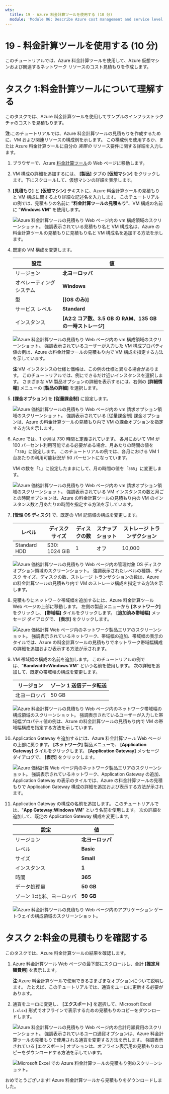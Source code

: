 ```yaml
---
wts:
  title: 19 - Azure 料金計算ツールを使用する (10 分)
  module: 'Module 06: Describe Azure cost management and service level agreements'
---
```

# <a name="19---use-the-pricing-calculator-10-min"></a>19 - 料金計算ツールを使用する (10 分)

このチュートリアルでは、Azure 料金計算ツールを使用して、Azure 仮想マシンおよび関連するネットワーク リソースのコスト見積もりを作成します。

# <a name="task-1-configure-the-pricing-calculator"></a>タスク 1:料金計算ツールについて理解する

このタスクでは、Azure 料金計算ツールを使用してサンプルのインフラストラクチャのコストを見積もります。 

**注**:このチュートリアルでは、Azure 料金計算ツールの見積もりを作成するために、VM および関連リソースの構成例を示します。 この構成例を使用するか、または Azure 料金計算ツールに自分の *実際の* リソース要件に関する詳細を入力します。

1. ブラウザーで、Azure [料金計算ツール](https://azure.microsoft.com/en-us/pricing/calculator/)の Web ページに移動します。

2. VM 構成の詳細を追加するには、 **[製品]** タブの **[仮想マシン]** をクリックします。下にスクロールして、仮想マシンの詳細を表示します。 

3. **[見積もり]** と **[仮想マシン]** テキストに、Azure 料金計算ツールの見積もりと VM 構成に関するより詳細な記述名を入力します。 このチュートリアルの例では、見積もりの名前に "**料金計算ツールの見積もり**"、VM 構成の名前に "**Windows VM**" を使用します。

   ![Azure 料金計算ツールの見積もり Web ページ内の vm 構成領域のスクリーンショット。 強調表示されている見積もり名と VM 構成名は、Azure の料金計算ツールの見積もりに見積もり名と VM 構成名を追加する方法を示します。](../images/1901.png)

4. 既定の VM 構成を変更します。

    | 設定 | 値 |
    | -- | -- |
    | リージョン | **北ヨーロッパ** |
    | オペレーティング システム | **Windows** |
    | 型 | **[(OS のみ)]** |
    | サービス レベル | **Standard** |  
    | インスタンス | **[A2:2 コア数、3.5 GB の RAM、135 GB の一時ストレージ]** |

   ![Azure 料金計算ツールの見積もり Web ページ内の vm 構成領域のスクリーンショット。 強調表示されているユーザーが入力した VM 構成プロパティ値の例は、Azure の料金計算ツールの見積もり内で VM 構成を指定する方法を示しています。](../images/1902.png)

    **注**:VM インスタンスの仕様と価格は、この例の仕様と異なる場合があります。 このチュートリアルでは、例にできるだけ近いインスタンスを選択します。 さまざまな VM 製品オプションの詳細を表示するには、右側の **[詳細情報]** メニューの **[製品の詳細]** を選択します。

5. **[課金オプション]** を **[従量課金制]** に設定します。

   ![Azure 価格計算ツールの見積もり Web ページ内の vm 請求オプション領域のスクリーンショット。 強調表示されている [従量課金制] 課金オプションは、Azure の料金計算ツールの見積もり内で VM の課金オプションを指定する方法を示します。](../images/1903.png)

6. Azure では、1 か月は 730 時間と定義されています。 各月において VM が100 パーセント利用可能である必要がある場合、月あたりの時間の値を「`730`」に設定します。 このチュートリアルの例では、各月における VM 1 台あたりの利用可能状況が 50 パーセントになっています。

    VM の数を「`1`」に設定したままにして、月の時間の値を「`365`」に変更します。

   ![Azure 価格計算ツールの見積もり Web ページ内の vm 請求オプション領域のスクリーンショット。 強調表示されている VM インスタンスの数と月ごとの時間オプションは、Azure の料金計算ツールの見積もり内の VM のインスタンス数と月あたりの時間を指定する方法を示しています。](../images/1904.png)

7. **[管理 OS ディスク]** で、既定の VM 記憶域の構成を変更します。

    | レベル | ディスク サイズ | ディスクの数 | スナップショット | ストレージ トランザクション |
    | ---- | --------- | --------------- | -------- | -------------------- |
    | Standard HDD | S30: 1024 GiB | 1 | オフ | 10,000 |

   ![Azure 価格計算ツールの見積もり Web ページ内の管理対象 OS ディスク オプション領域のスクリーンショット。 強調表示されたレベルの種類、ディスク サイズ、ディスクの数、ストレージ トランザクションの数は、Azure の料金計算ツールの見積もり内で VM のストレージ構成を指定する方法を示します。](../images/1905.png)

8. 見積もりにネットワーク帯域幅を追加するには、Azure 料金計算ツール Web ページの上部に移動します。 左側の製品メニューから **[ネットワーク]** をクリックし、 **[帯域幅]** タイルをクリックします。 **[追加済み帯域幅]** メッセージ ダイアログで、 **[表示]** をクリックします。

   ![Azure 価格計算 Web ページ内のネットワーク製品エリアのスクリーンショット。 強調表示されているネットワーク、帯域幅の追加、帯域幅の表示のタイルでは、Azure の料金計算ツールの見積もりでネットワーク帯域幅構成の詳細を追加および表示する方法が示されます。](../images/1906.png)

9. VM 帯域幅の構成の名前を追加します。 このチュートリアルの例では、"**Bandwidth:Windows VM**" という名前を使用します。 次の詳細を追加して、既定の帯域幅の構成を変更します。

    | リージョン | ゾーン 1 送信データ転送 |
    | ------ | -------------------------------------- |
    | 北ヨーロッパ | 50 GB |

   ![Azure 料金計算ツールの見積もり Web ページ内のネットワーク帯域幅の構成領域のスクリーンショット。 強調表示されているユーザーが入力した帯域幅プロパティ値の例は、Azure の料金計算ツールの見積もり内で VM の帯域幅構成を指定する方法を示しています。](../images/1907.png)

10. Application Gateway を追加するには、Azure 料金計算ツール Web ページの上部に戻ります。 **[ネットワーク]** 製品メニューで、 **[Application Gateway]** タイルをクリックします。 **[Application Gateway]** メッセージ ダイアログで、 **[表示]** をクリックします。

    ![Azure 価格計算 Web ページ内のネットワーク製品エリアのスクリーンショット。 強調表示されているネットワーク、Application Gateway の追加、Application Gateway の表示のタイルでは、Azure の料金計算ツールの見積もりで Application Gateway 構成の詳細を追加および表示する方法が示されます。](../images/1908.png)

11. Application Gateway の構成の名前を追加します。 このチュートリアルでは、"**App Gateway:Windows VM**" という名前を使用します。 次の詳細を追加して、既定の Application Gateway 構成を変更します。

    | 設定 | 値 |
    | -- | -- |
    | リージョン | **北ヨーロッパ** |
    | レベル | **Basic** |
    | サイズ | **Small** |
    | インスタンス | **1** |  
    | 時間 | **365** |
    | データ処理量 | **50 GB** |
    | ゾーン 1:北米、ヨーロッパ | **50 GB**|

    ![Azure 料金計算ツールの見積もり Web ページ内のアプリケーション ゲートウェイの構成領域のスクリーンショット。](../images/1909.png)


# <a name="task-2-review-the-pricing-estimate"></a>タスク 2:料金の見積もりを確認する

このタスクでは、Azure 料金計算ツールの結果を確認します。 

1. Azure 料金計算ツール Web ページの最下部にスクロールし、合計 **[推定月額費用]** を表示します。

    **注**:Azure 料金計算ツールで使用できるさまざまなオプションについて説明します。 たとえば、このチュートリアルでは、通貨をユーロに更新する必要があります。

2. 通貨をユーロに変更し、 **[エクスポート]** を選択して、Microsoft Excel (`.xlsx`) 形式でオフラインで表示するための見積もりのコピーをダウンロードします。

    ![Azure 料金計算ツールの見積もり Web ページ内の合計月額費用のスクリーンショット。 強調表示されているユーロ通貨オプションは、Azure 料金計算ツールの見積もりで使用される通貨を変更する方法を示します。 強調表示されている [エクスポート] オプションは、オフライン表示用の見積もりのコピーをダウンロードする方法を示しています。](../images/1910.png)

    ![Microsoft Excel での Azure 料金計算ツールの見積もり例のスクリーンショット。](../images/1911.png)

おめでとうございます! Azure 料金計算ツールから見積もりをダウンロードしました。
